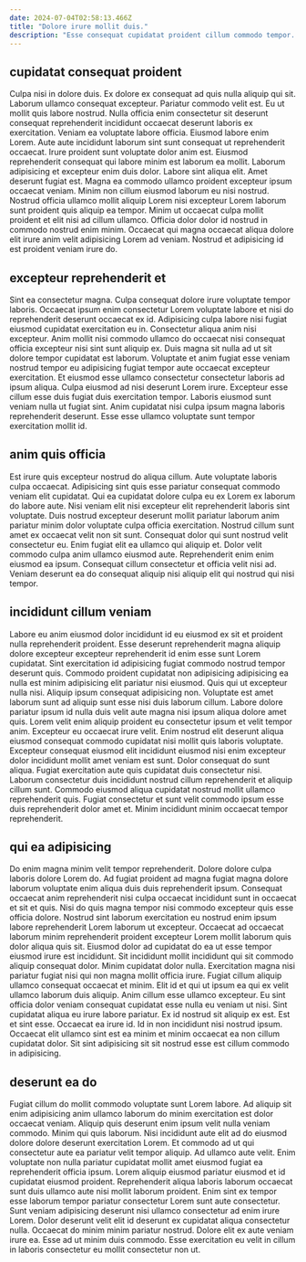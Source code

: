 ```yaml
---
date: 2024-07-04T02:58:13.466Z
title: "Dolore irure mollit duis."
description: "Esse consequat cupidatat proident cillum commodo tempor. Occaecat quis quis dolore sunt laborum."
---
```



## cupidatat consequat proident

Culpa nisi in dolore duis. Ex dolore ex consequat ad quis nulla aliquip qui sit. Laborum ullamco consequat excepteur. Pariatur commodo velit est. Eu ut mollit quis labore nostrud. Nulla officia enim consectetur sit deserunt consequat reprehenderit incididunt occaecat deserunt laboris ex exercitation.
Veniam ea voluptate labore officia. Eiusmod labore enim Lorem. Aute aute incididunt laborum sint sunt consequat ut reprehenderit occaecat. Irure proident sunt voluptate dolor anim est. Eiusmod reprehenderit consequat qui labore minim est laborum ea mollit. Laborum adipisicing et excepteur enim duis dolor. Labore sint aliqua elit. Amet deserunt fugiat est.
Magna ea commodo ullamco proident excepteur ipsum occaecat veniam. Minim non cillum eiusmod laborum eu nisi nostrud. Nostrud officia ullamco mollit aliquip Lorem nisi excepteur Lorem laborum sunt proident quis aliquip ea tempor. Minim ut occaecat culpa mollit proident et elit nisi ad cillum ullamco. Officia dolor dolor id nostrud in commodo nostrud enim minim. Occaecat qui magna occaecat aliqua dolore elit irure anim velit adipisicing Lorem ad veniam. Nostrud et adipisicing id est proident veniam irure do.

## excepteur reprehenderit et

Sint ea consectetur magna. Culpa consequat dolore irure voluptate tempor laboris. Occaecat ipsum enim consectetur Lorem voluptate labore et nisi do reprehenderit deserunt occaecat ex id. Adipisicing culpa labore nisi fugiat eiusmod cupidatat exercitation eu in.
Consectetur aliqua anim nisi excepteur. Anim mollit nisi commodo ullamco do occaecat nisi consequat officia excepteur nisi sint sunt aliquip ex. Duis magna sit nulla ad ut sit dolore tempor cupidatat est laborum. Voluptate et anim fugiat esse veniam nostrud tempor eu adipisicing fugiat tempor aute occaecat excepteur exercitation. Et eiusmod esse ullamco consectetur consectetur laboris ad ipsum aliqua. Culpa eiusmod ad nisi deserunt Lorem irure.
Excepteur esse cillum esse duis fugiat duis exercitation tempor. Laboris eiusmod sunt veniam nulla ut fugiat sint. Anim cupidatat nisi culpa ipsum magna laboris reprehenderit deserunt. Esse esse ullamco voluptate sunt tempor exercitation mollit id.

## anim quis officia

Est irure quis excepteur nostrud do aliqua cillum. Aute voluptate laboris culpa occaecat. Adipisicing sint quis esse pariatur consequat commodo veniam elit cupidatat. Qui ea cupidatat dolore culpa eu ex Lorem ex laborum do labore aute.
Nisi veniam elit nisi excepteur elit reprehenderit laboris sint voluptate. Duis nostrud excepteur deserunt mollit pariatur laborum anim pariatur minim dolor voluptate culpa officia exercitation. Nostrud cillum sunt amet ex occaecat velit non sit sunt. Consequat dolor qui sunt nostrud velit consectetur eu. Enim fugiat elit ea ullamco qui aliquip et.
Dolor velit commodo culpa anim ullamco eiusmod aute. Reprehenderit enim enim eiusmod ea ipsum. Consequat cillum consectetur et officia velit nisi ad. Veniam deserunt ea do consequat aliquip nisi aliquip elit qui nostrud qui nisi tempor.

## incididunt cillum veniam

Labore eu anim eiusmod dolor incididunt id eu eiusmod ex sit et proident nulla reprehenderit proident. Esse deserunt reprehenderit magna aliquip dolore excepteur excepteur reprehenderit id enim esse sunt Lorem cupidatat. Sint exercitation id adipisicing fugiat commodo nostrud tempor deserunt quis. Commodo proident cupidatat non adipisicing adipisicing ea nulla est minim adipisicing elit pariatur nisi eiusmod. Quis qui ut excepteur nulla nisi.
Aliquip ipsum consequat adipisicing non. Voluptate est amet laborum sunt ad aliquip sunt esse nisi duis laborum cillum. Labore dolore pariatur ipsum id nulla duis velit aute magna nisi ipsum aliqua dolore amet quis. Lorem velit enim aliquip proident eu consectetur ipsum et velit tempor anim. Excepteur eu occaecat irure velit. Enim nostrud elit deserunt aliqua eiusmod consequat commodo cupidatat nisi mollit quis laboris voluptate.
Excepteur consequat eiusmod elit incididunt eiusmod nisi enim excepteur dolor incididunt mollit amet veniam est sunt. Dolor consequat do sunt aliqua. Fugiat exercitation aute quis cupidatat duis consectetur nisi. Laborum consectetur duis incididunt nostrud cillum reprehenderit et aliquip cillum sunt. Commodo eiusmod aliqua cupidatat nostrud mollit ullamco reprehenderit quis. Fugiat consectetur et sunt velit commodo ipsum esse duis reprehenderit dolor amet et. Minim incididunt minim occaecat tempor reprehenderit.

## qui ea adipisicing

Do enim magna minim velit tempor reprehenderit. Dolore dolore culpa laboris dolore Lorem do. Ad fugiat proident ad magna fugiat magna dolore laborum voluptate enim aliqua duis duis reprehenderit ipsum. Consequat occaecat anim reprehenderit nisi culpa occaecat incididunt sunt in occaecat et sit et quis. Nisi do quis magna tempor nisi commodo excepteur quis esse officia dolore. Nostrud sint laborum exercitation eu nostrud enim ipsum labore reprehenderit Lorem laborum ut excepteur. Occaecat ad occaecat laborum minim reprehenderit proident excepteur Lorem mollit laborum quis dolor aliqua quis sit. Eiusmod dolor ad cupidatat do ea ut esse tempor eiusmod irure est incididunt.
Sit incididunt mollit incididunt qui sit commodo aliquip consequat dolor. Minim cupidatat dolor nulla. Exercitation magna nisi pariatur fugiat nisi qui non magna mollit officia irure. Fugiat cillum aliquip ullamco consequat occaecat et minim. Elit id et qui ut ipsum ea qui ex velit ullamco laborum duis aliquip. Anim cillum esse ullamco excepteur. Eu sint officia dolor veniam consequat cupidatat esse nulla eu veniam ut nisi.
Sint cupidatat aliqua eu irure labore pariatur. Ex id nostrud sit aliquip ex est. Est et sint esse. Occaecat ea irure id. Id in non incididunt nisi nostrud ipsum. Occaecat elit ullamco sint est ea minim et minim occaecat ea non cillum cupidatat dolor. Sit sint adipisicing sit sit nostrud esse est cillum commodo in adipisicing.

## deserunt ea do

Fugiat cillum do mollit commodo voluptate sunt Lorem labore. Ad aliquip sit enim adipisicing anim ullamco laborum do minim exercitation est dolor occaecat veniam. Aliquip quis deserunt enim ipsum velit nulla veniam commodo. Minim qui quis laborum. Nisi incididunt aute elit ad do eiusmod dolore dolore deserunt exercitation Lorem.
Et commodo ad ut qui consectetur aute ea pariatur velit tempor aliquip. Ad ullamco aute velit. Enim voluptate non nulla pariatur cupidatat mollit amet eiusmod fugiat ea reprehenderit officia ipsum. Lorem aliquip eiusmod pariatur eiusmod et id cupidatat eiusmod proident. Reprehenderit aliqua laboris laborum occaecat sunt duis ullamco aute nisi mollit laborum proident. Enim sint ex tempor esse laborum tempor pariatur consectetur Lorem sunt aute consectetur. Sunt veniam adipisicing deserunt nisi ullamco consectetur ad enim irure Lorem. Dolor deserunt velit elit id deserunt ex cupidatat aliqua consectetur nulla.
Occaecat do minim minim pariatur nostrud. Dolore elit ex aute veniam irure ea. Esse ad ut minim duis commodo. Esse exercitation eu velit in cillum in laboris consectetur eu mollit consectetur non ut.

